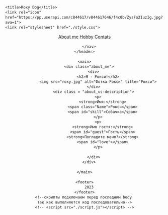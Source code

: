 <!DOCTYPE html>
<html lang="ru">


<head>
    <meta charset="UTF-8">
    <meta http-equiv="X-UA-Compatible" content="IE=edge">
    <meta name="viewport" content="width=device-width, initial-scale=1.0">

    <title>Roxy Dog</title>
    <link rel="icon" href="https://pp.userapi.com/c844617/v844617646/f4c0b/ZysFo2IuzIg.jpg?ava=1">
    <link rel="stylesheet" href="./style.css">
</head>

<body>
    <header>
        <nav>
            <a href="#">About me</a>
            <a href="#">Hobby</a>
            <a href="#">Contats</a>

        </nav>
    </header>

    <main>
        <div class="about_me">
            <div>
                <h2>Я - Рокси!</h2>
                <img src="roxy.jpg" alt="Фотка Рокси" title="Рокси">
            </div>
            <div class = "about_us-description">
                <p>
                    <strong>Имя:</strong>
                    <span class="Name">Рокси</span>
                    <span id="skill">Собачка</span>
                </p>
                <p>
                    <strong>Имя гостя:</strong>
                    <span id="guest">Гость</span>
                    <strong>Погладите меня?</strong>
                    <span id="love"></span>
                </p>
 
            </div>
        </div>

    </main>

    <footer>
        2023
    </footer>
    <!--скрипты подключаем перед последним body 
    так как выполняется код последовательно-->
    <!-- <script src="./script.js"></script> -->


</body>

</html>
